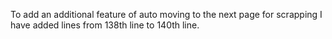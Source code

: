 To add an additional feature of auto moving to the next page for scrapping I have added lines from 138th line to 140th line.
